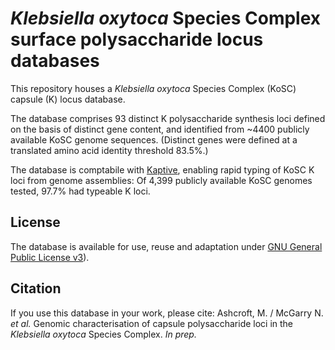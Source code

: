 # _Klebsiella oxytoca_ Species Complex surface polysaccharide locus databases

This repository houses a _Klebsiella oxytoca_ Species Complex (KoSC) capsule (K) locus database.

The database comprises 93 distinct K polysaccharide synthesis loci defined on the basis of distinct gene content, and identified from ~4400 publicly available KoSC genome sequences. (Distinct genes were defined at a translated amino acid identity threshold 83.5%.)

The database is comptabile with [Kaptive](https://github.com/klebgenomics/Kaptive), enabling rapid typing of KoSC K loci from genome assemblies: Of 4,399 publicly available KoSC genomes tested, 97.7% had typeable K loci.

## License
The database is available for use, reuse and adaptation under [GNU General Public License v3](https://github.com/klebgenomics/KoSC-surface-antigen-loci/blob/main/LICENSE)).

## Citation
If you use this database in your work, please cite:
Ashcroft, M. / McGarry N. _et al._ Genomic characterisation of capsule polysaccharide loci in the _Klebsiella oxytoca_ Species Complex. _In prep._
